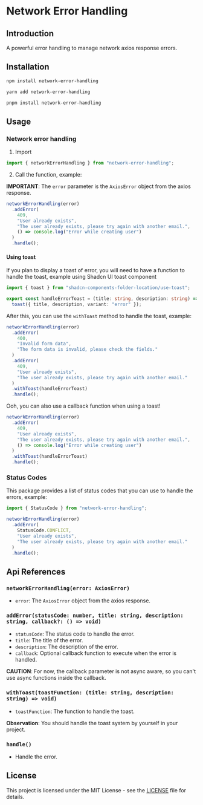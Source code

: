 # Network Error Handling

## Introduction

A powerful error handling to manage network axios response errors.

## Installation

```bash
npm install network-error-handling
```

```bash
yarn add network-error-handling
```

```bash
pnpm install network-error-handling
```

## Usage

### Network error handling

1. Import

```typescript
import { networkErrorHandling } from "network-error-handling";
```

2. Call the function, example:

**IMPORTANT**: The `error` parameter is the `AxiosError` object from the axios response.

```typescript
networkErrorHandling(error)
  .addError(
    409,
    "User already exists",
    "The user already exists, please try again with another email.",
    () => console.log("Error while creating user")
  )
  .handle();
```

#### Using toast

If you plan to display a toast of error, you will need to have a function to handle the toast, example using Shadcn
UI toast component

```typescript
import { toast } from "shadcn-components-folder-location/use-toast";

export const handleErrorToast = (title: string, description: string) =>
  toast({ title, description, variant: "error" });
```

After this, you can use the `withToast` method to handle the toast, example:

```typescript
networkErrorHandling(error)
  .addError(
    400,
    "Invalid form data",
    "The form data is invalid, please check the fields."
  )
  .addError(
    409,
    "User already exists",
    "The user already exists, please try again with another email."
  )
  .withToast(handleErrorToast)
  .handle();
```

Ooh, you can also use a callback function when using a toast!

```typescript
networkErrorHandling(error)
  .addError(
    409,
    "User already exists",
    "The user already exists, please try again with another email.",
    () => console.log("Error while creating user")
  )
  .withToast(handleErrorToast)
  .handle();
```

### Status Codes

This package provides a list of status codes that you can use to handle the errors, example:

```typescript
import { StatusCode } from "network-error-handling";

networkErrorHandling(error)
  .addError(
    StatusCode.CONFLICT,
    "User already exists",
    "The user already exists, please try again with another email."
  )
  .handle();
```

## Api References

### `networkErrorHandling(error: AxiosError)`

- `error`: The `AxiosError` object from the axios response.

### `addError(statusCode: number, title: string, description: string, callback?: () => void)`

- `statusCode`: The status code to handle the error.
- `title`: The title of the error.
- `description`: The description of the error.
- `callback`: Optional callback function to execute when the error is handled.

**CAUTION**: For now, the callback parameter is not async aware, so you can't use async functions inside the callback.

### `withToast(toastFunction: (title: string, description: string) => void)`

- `toastFunction`: The function to handle the toast.

**Observation**: You should handle the toast system by yourself in your project.

### `handle()`

- Handle the error.

## License

This project is licensed under the MIT License - see the [LICENSE](LICENSE) file for details.
